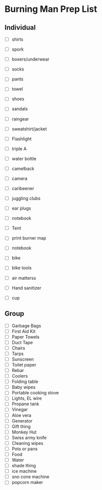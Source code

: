 # Burning Man Prep List

## Individual

- [ ] shirts
- [ ] spork
- [ ] boxers/underwear
- [ ] socks
- [ ] pants
- [ ] towel
- [ ] shoes
- [ ] sandals
- [ ] raingear
- [ ] sweatshirt/jacket
- [ ] Flashlight
- [ ] triple A
- [ ] water bottle
- [ ] camelback
- [ ] camera
- [ ] caribeener
- [ ] juggling clubs
- [ ] ear plugs
- [ ] notebook
- [ ] Tent
- [ ] print burner map
- [ ] notebook
- [ ] bike
- [ ] bike tools
- [ ] air matterss
- [ ] Hand sanitizer 
- [ ] cup


## Group

- [ ] Garbage Bags
- [ ] First Aid Kit
- [ ] Paper Towels
- [ ] Duct Tape
- [ ] Chairs
- [ ] Tarps
- [ ] Sunscreen
- [ ] Toilet paper
- [ ] Rebar
- [ ] Coolers
- [ ] Folding table
- [ ] Baby wipes
- [ ] Portable cooking stove
- [ ] Lights, EL wire
- [ ] Propane tank
- [ ] Vinegar
- [ ] Aloe vera
- [ ] Generator
- [ ] Gift thing
- [ ] Monkey Hut
- [ ] Swiss army knife
- [ ] Cleaning wipes
- [ ] Pots or pans
- [ ] Food
- [ ] Water
- [ ] shade thing
- [ ] ice machine
- [ ] sno cone machine
- [ ] popcorn maker
